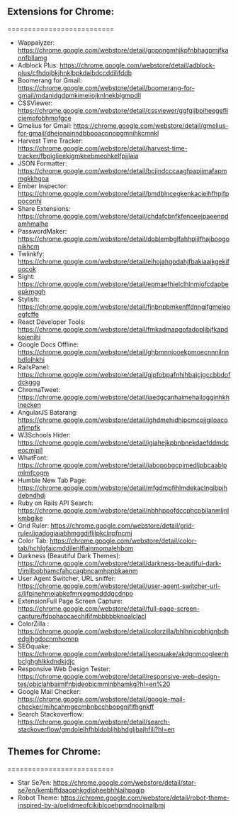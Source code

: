 ##  Extensions for Chrome:
==========================

- Wappalyzer: https://chrome.google.com/webstore/detail/gppongmhjkpfnbhagpmjfkannfbllamg
- Adblock Plus: https://chrome.google.com/webstore/detail/adblock-plus/cfhdojbkjhnklbpkdaibdccddilifddb
- Boomerang for Gmail: https://chrome.google.com/webstore/detail/boomerang-for-gmail/mdanidgdpmkimeiiojknlnekblgmpdll
- CSSViewer: https://chrome.google.com/webstore/detail/cssviewer/ggfgijbpiheegefliciemofobhmofgce
- Gmelius for Gmail: https://chrome.google.com/webstore/detail/gmelius-for-gmail/dheionainndbbpoacpnopgmnihkcmnkl
- Harvest Time Tracker: https://chrome.google.com/webstore/detail/harvest-time-tracker/fbpiglieekigmkeebmeohkelfpjjlaia
- JSON Formatter: https://chrome.google.com/webstore/detail/bcjindcccaagfpapjjmafapmmgkkhgoa
- Ember Inspector: https://chrome.google.com/webstore/detail/bmdblncegkenkacieihfhpjfppoconhi
- Share Extensions: https://chrome.google.com/webstore/detail/chdafcbnfkfenoeejpaeenpdamhmalhe
- PasswordMaker: https://chrome.google.com/webstore/detail/doblembglfahhpiilfhajboogopikhcm
- Twlinkfy: https://chrome.google.com/webstore/detail/eihojahgodahjfbakiaajkgekifoocok
- Sight: https://chrome.google.com/webstore/detail/epmaefhielclhlnmjofcdapbeepkmggh
- Stylish: https://chrome.google.com/webstore/detail/fjnbnpbmkenffdnngjfgmeleoegfcffe
- React Developer Tools: https://chrome.google.com/webstore/detail/fmkadmapgofadopljbjfkapdkoienihi
- Google Docs Offline: https://chrome.google.com/webstore/detail/ghbmnnjooekpmoecnnnilnnbdlolhkhi
- RailsPanel: https://chrome.google.com/webstore/detail/gjpfobpafnhjhbajcjgccbbdofdckggg
- ChromaTweet: https://chrome.google.com/webstore/detail/iaedgcanhaimehailogginhkhlnecken
- AngularJS Batarang: https://chrome.google.com/webstore/detail/ighdmehidhipcmcojjgiloacoafjmpfk
- W3Schools Hider: https://chrome.google.com/webstore/detail/igiahejkpbnbnekdaefddmdceocmjpll
- WhatFont: https://chrome.google.com/webstore/detail/jabopobgcpjmedljpbcaablpmlmfcogm
- Humble New Tab Page: https://chrome.google.com/webstore/detail/mfgdmpfihlmdekaclngibpjhdebndhdj
- Ruby on Rails API Search: https://chrome.google.com/webstore/detail/nbhhppofdccphcpbilanmljnlkmbgike
- Grid Ruler: https://chrome.google.com/webstore/detail/grid-ruler/joadogiaiabhmggdifljlpkclnpfncmj
- Color Tab: https://chrome.google.com/webstore/detail/color-tab/hchlgfaicmddilenlflajnmomalehbom
- Darkness (Beautiful Dark Themes): https://chrome.google.com/webstore/detail/darkness-beautiful-dark-t/imilbobhamcfahccagbncamhpnbkaenm
- User Agent Switcher, URL sniffer: https://chrome.google.com/webstore/detail/user-agent-switcher-url-s/ljfpjnehmoiabkefmnjegmpdddgcdnpo
- ExtensionFull Page Screen Capture: https://chrome.google.com/webstore/detail/full-page-screen-capture/fdpohaocaechififmbbbbbknoalclacl
- ColorZilla : https://chrome.google.com/webstore/detail/colorzilla/bhlhnicpbhignbdhedgjhgdocnmhomnp
- SEOquake: https://chrome.google.com/webstore/detail/seoquake/akdgnmcogleenhbclghghlkkdndkjdjc
- Responsive Web Design Tester: https://chrome.google.com/webstore/detail/responsive-web-design-tes/objclahbaimlfnbjdeobicmmlnbhamkg?hl=en%20
- Google Mail Checker: https://chrome.google.com/webstore/detail/google-mail-checker/mihcahmgecmbnbcchbopgniflfhgnkff
- Search Stackoverflow: https://chrome.google.com/webstore/detail/search-stackoverflow/gmdolelhfhbldobljhbhdgljbajhfilj?hl=en


##  Themes for Chrome:
==========================

- Star Se7en: https://chrome.google.com/webstore/detail/star-se7en/kembffdaaophkgdjpheebhhlaihpagjp
- Robot Theme: https://chrome.google.com/webstore/detail/robot-theme-inspired-by-a/oeljdmeofcikjblcoehpmdnooimalbmj
